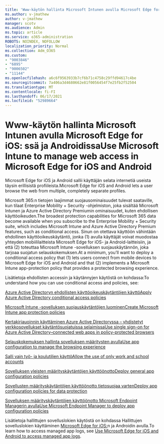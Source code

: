 ```yaml
---
title: 'Www-käytön hallinta Microsoft Intunen avulla Microsoft Edge for iOS: ssä ja Androidissa'
ms.author: v-jmathew
author: v-jmathew
manager: scotv
ms.audience: Admin
ms.topic: article
ms.service: o365-administration
ROBOTS: NOINDEX, NOFOLLOW
localization_priority: Normal
ms.collection: Adm_O365
ms.custom:
- "9003846"
- "6895"
- "9006502"
- "11144"
ms.openlocfilehash: a6c6f9563933b7cf6b71c4758c29ffd94617c4be
ms.sourcegitcommit: 7a406a3d4680662e81f0056454f7e25fb2f52504
ms.translationtype: MT
ms.contentlocale: fi-FI
ms.lasthandoff: 06/17/2021
ms.locfileid: "52989664"
---
```

# <a name="use-microsoft-intune-to-manage-web-access-in-microsoft-edge-for-ios-and-android"></a><span data-ttu-id="268c1-102">Www-käytön hallinta Microsoft Intunen avulla Microsoft Edge for iOS: ssä ja Androidissa</span><span class="sxs-lookup"><span data-stu-id="268c1-102">Use Microsoft Intune to manage web access in Microsoft Edge for iOS and Android</span></span>

<span data-ttu-id="268c1-103">Microsoft Edge for iOS ja Android sallii käyttäjän selata internetiä useista täysin erillisistä profiileista.</span><span class="sxs-lookup"><span data-stu-id="268c1-103">Microsoft Edge for iOS and Android lets a user browse the web from multiple, completely separate profiles.</span></span>

<span data-ttu-id="268c1-104">Microsoft 365:n tietojen laajimmat suojausominaisuudet tulevat saataville, kun tilaat Enterprise Mobility + Security -ohjelmiston, joka sisältää Microsoft Intunen ja Azure Active Directory Premiumin ominaisuudet, kuten ehdollisen käyttöoikeuden.</span><span class="sxs-lookup"><span data-stu-id="268c1-104">The broadest protection capabilities for Microsoft 365 data become available when you subscribe to the Enterprise Mobility + Security suite, which includes Microsoft Intune and Azure Active Directory Premium features, such as conditional access.</span></span> <span data-ttu-id="268c1-105">Sinun on otettava käyttöön vähintään ehdollinen käyttöoikeuskäytäntö, jonka (1) avulla käyttäjät voivat muodostaa yhteyden mobiililaitteista Microsoft Edge for iOS- ja Android-laitteisiin, ja että (2) toteuttaa Microsoft Intune -sovelluksen suojauskäytännön, joka tarjoaa suojatun selauskokemuksen.</span><span class="sxs-lookup"><span data-stu-id="268c1-105">At a minimum, you’ll want to deploy a conditional access policy that (1) lets users connect from mobile devices to Microsoft Edge for iOS and Android and that (2) implements a Microsoft Intune app-protection policy that provides a protected browsing experience.</span></span>

<span data-ttu-id="268c1-106">Lisätietoja ehdollisten accessin ja käytännyjen käytöstä on kohdassa:</span><span class="sxs-lookup"><span data-stu-id="268c1-106">To understand how you can use conditional access and policies, see:</span></span>

[<span data-ttu-id="268c1-107">Azure Active Directoryn ehdollisten käyttöoikeuskäytäntöjen käyttö</span><span class="sxs-lookup"><span data-stu-id="268c1-107">Apply Azure Active Directory conditional access policies</span></span>](https://go.microsoft.com/fwlink/?linkid=2132481)

[<span data-ttu-id="268c1-108">Microsoft Intune -sovelluksen suojauskäytäntöjen luominen</span><span class="sxs-lookup"><span data-stu-id="268c1-108">Create Microsoft Intune app protection policies</span></span>](https://go.microsoft.com/fwlink/?linkid=2132651)

[<span data-ttu-id="268c1-109">Kertakirjauoinnin käyttäminen Azure Active Directoryssa – yhdistetyt verkkosovellukset käytäntösuojatuissa selaimissa</span><span class="sxs-lookup"><span data-stu-id="268c1-109">Use single sign-on for Azure Active Directory–connected web apps in policy-protected browsers</span></span>](https://go.microsoft.com/fwlink/?linkid=2132482)

[<span data-ttu-id="268c1-110">Selauskokemuksen hallinta sovelluksen määritysten avulla</span><span class="sxs-lookup"><span data-stu-id="268c1-110">Use app configuration to manage the browsing experience</span></span>](https://go.microsoft.com/fwlink/?linkid=2132483)

[<span data-ttu-id="268c1-111">Salli vain työ- ja koulutilien käyttö</span><span class="sxs-lookup"><span data-stu-id="268c1-111">Allow the use of only work and school accounts</span></span>](https://go.microsoft.com/fwlink/?linkid=2132652)

[<span data-ttu-id="268c1-112">Sovelluksen yleisten määrityskäytäntöjen käyttöönotto</span><span class="sxs-lookup"><span data-stu-id="268c1-112">Deploy general app configuration policies</span></span>](https://go.microsoft.com/fwlink/?linkid=2132653)

[<span data-ttu-id="268c1-113">Sovellusten määrityskäytäntöjen käyttöönotto tietosuojaa varten</span><span class="sxs-lookup"><span data-stu-id="268c1-113">Deploy app configuration policies for data protection</span></span>](https://go.microsoft.com/fwlink/?linkid=2132654)

[<span data-ttu-id="268c1-114">Sovelluksen määrityskäytäntöjen käyttöönotto Microsoft Endpoint Managerin avulla</span><span class="sxs-lookup"><span data-stu-id="268c1-114">Use Microsoft Endpoint Manager to deploy app configuration policies</span></span>](https://go.microsoft.com/fwlink/?linkid=2132707)

<span data-ttu-id="268c1-115">Lisätietoja hallittujen sovelluslokien käytöstä on kohdassa Hallittujen sovelluslokien käyttäminen [Microsoft Edge for iOS:](https://go.microsoft.com/fwlink/?linkid=2132578)n ja Androidin avulla.</span><span class="sxs-lookup"><span data-stu-id="268c1-115">To learn how to access managed app logs, see [Use Microsoft Edge for iOS and Android to access managed app logs](https://go.microsoft.com/fwlink/?linkid=2132578).</span></span>
